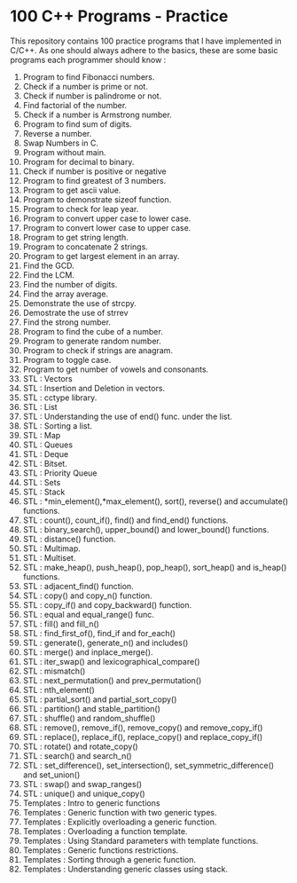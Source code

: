 # **100 C++ Programs - Practice**

This repository contains 100 practice programs that I have implemented in C/C++. As one should always adhere to the basics, these are some basic programs each programmer should know :

1. Program to find Fibonacci numbers.
2. Check if a number is prime or not.
3. Check if number is palindrome or not.
4. Find factorial of the number.
5. Check if a number is Armstrong number.
6. Program to find sum of digits.
7. Reverse a number.
8. Swap Numbers in C.
9. Program without main.
10. Program for decimal to binary.
11. Check if number is positive or negative
12. Program to find greatest of 3 numbers.
13. Program to get ascii value.
14. Program to demonstrate sizeof function.
15. Program to check for leap year.
16. Program to convert upper case to lower case.
17. Program to convert lower case to upper case.
18. Program to get string length.
19. Program to concatenate 2 strings.
20. Program to get largest element in an array.
21. Find the GCD.
22. Find the LCM.
23. Find the number of digits.
24. Find the array average.
25. Demonstrate the use of strcpy.
26. Demostrate the use of strrev
27. Find the strong number.
28. Program to find the cube of a number.
29. Program to generate random number.
30. Program to check if strings are anagram.
31. Program to toggle case.
32. Program to get number of vowels and consonants.
33. STL : Vectors
34. STL : Insertion and Deletion in vectors.
35. STL : cctype library.
36. STL : List
37. STL : Understanding the use of end() func. under the list.
38. STL : Sorting a list.
39. STL : Map
40. STL : Queues
41. STL : Deque
42. STL : Bitset.
43. STL : Priority Queue
44. STL : Sets
45. STL : Stack
46. STL : *min_element(),*max_element(), sort(), reverse() and accumulate() functions.
47. STL : count(), count_if(), find() and find_end() functions.
48. STL : binary_search(), upper_bound() and lower_bound() functions.
49. STL : distance() function.
50. STL : Multimap.
51. STL : Multiset.
52. STL : make_heap(), push_heap(), pop_heap(), sort_heap() and is_heap() functions.
53. STL : adjacent_find() function.
54. STL : copy() and copy_n() function.
55. STL : copy_if() and copy_backward() function.
56. STL : equal and equal_range() func.
57. STL : fill() and fill_n()
58. STL : find_first_of(), find_if and for_each()
59. STL : generate(), generate_n() and includes()
60. STL : merge() and inplace_merge().
61. STL : iter_swap() and lexicographical_compare()
62. STL : mismatch()
63. STL : next_permutation() and prev_permutation()
64. STL : nth_element()
65. STL : partial_sort() and partial_sort_copy()
66. STL : partition() and stable_partition()
67. STL : shuffle() and random_shuffle()
68. STL : remove(), remove_if(), remove_copy() and remove_copy_if()
69. STL : replace(), replace_if(), replace_copy() and replace_copy_if()
70. STL : rotate() and rotate_copy()
71. STL : search() and search_n()
72. STL : set_difference(), set_intersection(), set_symmetric_difference() and set_union()
73. STL : swap() and swap_ranges()
74. STL : unique() and unique_copy()
75. Templates : Intro to generic functions
76. Templates : Generic function with two generic types.
77. Templates : Explicitly overloading a generic function.
78. Templates : Overloading a function template.
79. Templates : Using Standard parameters with template functions.
80. Templates : Generic functions restrictions.
81. Templates : Sorting through a generic function.
82. Templates : Understanding generic classes using stack.
